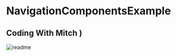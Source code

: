 # NavigationComponentsExample
## Coding With Mitch )  

![readme](https://user-images.githubusercontent.com/64946906/153217649-d947971a-b0a7-496a-aa0d-b9d533ec76b6.jpg)
